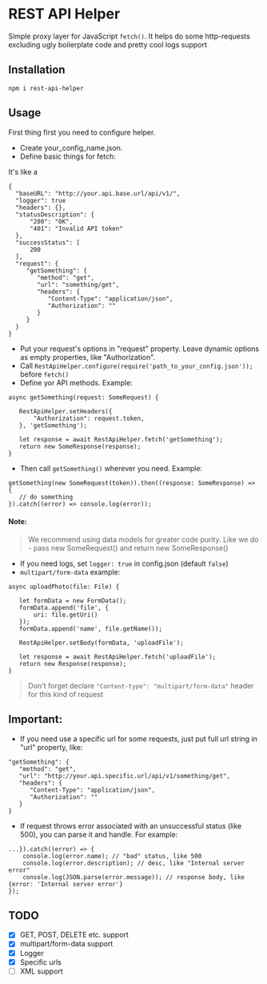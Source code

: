 # REST API Helper
Simple proxy layer for JavaScript `fetch()`. It helps do some http-requests excluding ugly boilerplate code and pretty cool logs support
## Installation
    npm i rest-api-helper
## Usage
First thing first you need to configure helper.   
  - Create your_config_name.json.
  - Define basic things for fetch:
  
  It's like a
  ```
{
    "baseURL": "http://your.api.base.url/api/v1/",
    "logger": true
    "headers": {},
    "statusDescription": {
        "200": "OK",
        "401": "Invalid API token"
    },
    "successStatus": [
        200
    ],
    "request": {
       "getSomething": {
          "method": "get",
          "url": "something/get",
          "headers": {
             "Content-Type": "application/json",
             "Authorization": ""
          }
       }
    }
}
```
 - Put your request's options in "request" property. 
 Leave dynamic options as empty properties, like "Authorization".
 - Call `RestApiHelper.configure(require('path_to_your_config.json'));` before `fetch()`
 - Define yor API methods. Example:
 ```
async getSomething(request: SomeRequest) {

	RestApiHelper.setHeaders({
		"Authorization": request.token,
	}, 'getSomething');
	
	let response = await RestApiHelper.fetch('getSomething');
	return new SomeResponse(response);
}
```
 - Then call `getSomething()` wherever you need. Example:
 ```
getSomething(new SomeRequest(token)).then((response: SomeResponse) => {
	// do something
}).catch((error) => console.log(error));
```
#### Note:
> We recommend using data models for greater code purity. Like we do - pass new SomeRequest() and return new SomeResponse()
 - If you need logs, set `logger: true` in config.json (default `false`)
 - `multipart/form-data` example:
 ```
async uploadPhoto(file: File) {

    let formData = new FormData();
    formData.append('file', {
        uri: file.getUri()
    });
    formData.append('name', file.getName());
    
    RestApiHelper.setBody(formData, 'uploadFile');
    
    let response = await RestApiHelper.fetch('uploadFile');
    return new Response(response);
}
```
> Don't forget declare `"Content-type": "multipart/form-data"` header for this kind of request
## Important:
- If you need use a specific url for some requests, 
just put full url string in "url" property, like:
```
"getSomething": {
   "method": "get",
   "url": "http://your.api.specific.url/api/v1/something/get",
   "headers": {
      "Content-Type": "application/json",
      "Authorization": ""
   }
}
```
- If request throws error associated with an unsuccessful status (like 500), you can parse it and handle. For example:
```
...}).catch((error) => {
    console.log(error.name); // "bad" status, like 500
    console.log(error.description); // desc, like "Internal server error"
    console.log(JSON.parse(error.message)); // response body, like {error: 'Internal server error'}
});
```

## TODO

- [X] GET, POST, DELETE etc. support
- [X] multipart/form-data support
- [X] Logger
- [X] Specific urls
- [ ] XML support
